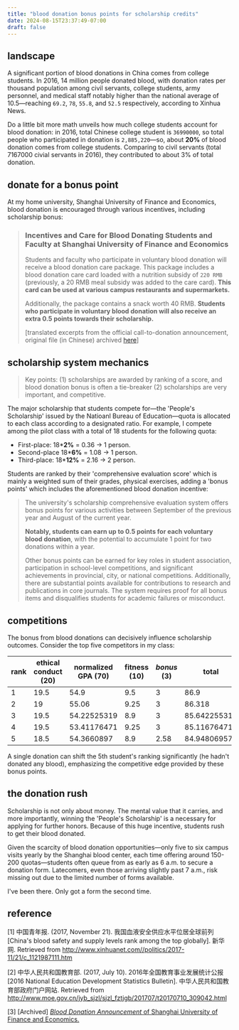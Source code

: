 ```yaml
---
title: "blood donation bonus points for scholarship credits"
date: 2024-08-15T23:37:49-07:00
draft: false
---
```


## landscape

A significant portion of blood donations in China comes from college students. In 2016, 14 million people donated blood, with donation rates per thousand population among civil servants, college students, army personnel, and medical staff notably higher than the national average of 10.5—reaching `69.2`, `78`, `55.8`, and `52.5` respectively, according to Xinhua News.

Do a little bit more math unveils how much college students account for blood donation: in 2016, total Chinese college student is `36990000`, so total people who participated in donation is `2,885,220`—so, about **20%** of blood donation comes from college students. Comparing to civil servants (total 7167000 civial servants in 2016), they contributed to about 3% of total donation.

## donate for a bonus point

At my home university, Shanghai University of Finance and Economics, blood donation is encouraged through various incentives, including scholarship bonus:

> ### Incentives and Care for Blood Donating Students and Faculty at Shanghai University of Finance and Economics
>
> Students and faculty who participate in voluntary blood donation will receive a blood donation care package. This package includes a blood donation care card loaded with a nutrition subsidy of `220 RMB` (previously, a 20 RMB meal subsidy was added to the care card). **This card can be used at various campus restaurants and supermarkets.** 
>
> Additionally, the package contains a snack worth 40 RMB. **Students who participate in voluntary blood donation will also receive an extra 0.5 points towards their scholarship.**
>
> [translated excerpts from the official call-to-donation announcement, original file (in Chinese) archived [here](/files/blood_donation_announcement.pdf)]

## scholarship system mechanics

> Key points: (1) scholarships are awarded by ranking of a score, and blood donation bonus is often a tie-breaker (2) scholarships are very important, and competitive.

The major scholarship that students compete for—the 'People's Scholarship' issued by the Natioanl Bureau of Education—quota is allocated to each class according to a designated ratio. For example, I compete among the pilot class with a total of 18 students for the following quota:

- First-place: 18***2%** = 0.36 -> 1 person.
- Second-place 18***6%** = 1.08 -> 1 person.
- Third-place: 18***12%** = 2.16 -> 2 person.

Students are ranked by their 'comprehensive evaluation score' which is mainly a weighted sum of their grades, physical exercises, adding a 'bonus points' which includes the aforementioned blood donation incentive:

> The university's scholarship comprehensive evaluation system offers bonus points for various activities between September of the previous year and August of the current year. 
>
> **Notably, students can earn up to 0.5 points for each voluntary blood donation**, with the potential to accumulate 1 point for two donations within a year. 
>
> Other bonus points can be earned for key roles in student association, participation in school-level competitions, and significant achievements in provincial, city, or national competitions. Additionally, there are substantial points available for contributions to research and publications in core journals. The system requires proof for all bonus items and disqualifies students for academic failures or misconduct.

## competitions

The bonus from blood donations can decisively influence scholarship outcomes. Consider the top five competitors in my class:

| rank | ethical conduct (20) | normalized GPA (70) | fitness (10) | ***bonus*** (3) | **total**    |
| ---- | -------------------- | ------------------- | ------------ | --------------- | ------------ |
| 1    | 19.5                 | 54.9                | 9.5          | 3               | 86.9         |
| 2    | 19                   | 55.06               | 9.25         | 3               | 86.318       |
| 3    | 19.5                 | 54.22525319         | 8.9          | 3               | 85.642255319 |
| 4    | 19.5                 | 53.41176471         | 9.25         | 3               | 85.11676471  |
| 5    | 18.5                 | 54.3660897          | 8.9          | 2.58            | 84.94806957  |

A single donation can shift the 5th student's ranking significantly (he hadn't donated any blood), emphasizing the competitive edge provided by these bonus points.

## the donation rush

Scholarship is not only about money. The mental value that it carries, and more importantly, winning the 'People's Scholarship' is a necessary for applying for further honors. Because of this huge incentive, students rush to get their blood donated.

Given the scarcity of blood donation opportunities—only five to six campus visits yearly by the Shanghai blood center, each time offering around 150-200 quotas—students often queue from as early as 6 a.m. to secure a donation form. Latecomers, even those arriving slightly past 7 a.m., risk missing out due to the limited number of forms available.

I've been there. Only got a form the second time.

## reference

[1] 中国青年报. (2017, November 21). 我国血液安全供应水平位居全球前列 [China's blood safety and supply levels rank among the top globally]. 新华网. Retrieved from http://www.xinhuanet.com//politics/2017-11/21/c_1121987111.htm

[2] 中华人民共和国教育部. (2017, July 10). 2016年全国教育事业发展统计公报 [2016 National Education Development Statistics Bulletin]. 中华人民共和国教育部政府门户网站. Retrieved from http://www.moe.gov.cn/jyb_sjzl/sjzl_fztjgb/201707/t20170710_309042.html

[3] [Archived] [*Blood Donation Announcement* of Shanghai University of Finance and Economics.](/files/blood_donation_announcement.pdf)

